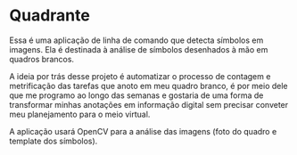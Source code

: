 # Quadrante

Essa é uma aplicação de linha de comando que detecta símbolos em imagens. Ela é destinada à análise de símbolos desenhados à mão em quadros brancos.

A ideia por trás desse projeto é automatizar o processo de contagem e metrificação das tarefas que anoto em meu quadro branco, é por meio dele que me programo ao longo das semanas e gostaria de uma forma de transformar minhas anotações em informação digital sem precisar conveter meu planejamento para o meio virtual.

A aplicação usará OpenCV para a análise das imagens (foto do quadro e template dos símbolos).
